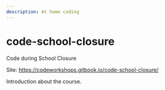 ```yaml
---
description: At home coding
---
```


# code-school-closure

Code during School Closure

Site: https://codeworkshops.gitbook.io/code-school-closure/


Introduction about the course.
